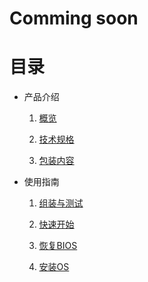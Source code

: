 # Comming soon

# 目录

* 产品介绍

    1. [概览](introduction/overview/doc.md)

    2. [技术规格](introduction/tech_specs/doc.md)

    3. [包装内容](introduction/inthebox/)

* 使用指南

    1. [组装与测试](user_guide/assembly_test/doc.md)

    2. [快速开始](user_guide/quick_start/doc.md)

    3. [恢复BIOS](user_guide/restore_bios/doc.md)

    4. [安装OS](user_guide/reinstall_os/doc.md)